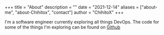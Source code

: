 +++
title = "About"
description = ""
date = "2021-12-14"
aliases = ["about-me", "about-Chihitox", "contact"]
author = "ChihitoX"
+++

I'm a software engineer currently exploring all things DevOps. The code for some of the things I'm exploring can be found on [Github](https://github.com/ChihitoX)